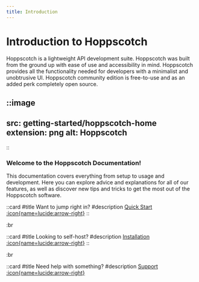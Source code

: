 ```yaml
---
title: Introduction
---
```


# Introduction to Hoppscotch

Hoppscotch is a lightweight API development suite. Hoppscotch was built from the ground up with ease of use and accessibility in mind. Hoppscotch provides all the functionality needed for developers with a minimalist and unobtrusive UI. Hoppscotch community edition is free-to-use and as an added perk completely open source.

::image
---
src: getting-started/hoppscotch-home
extension: png
alt: Hoppscotch
---
::

### Welcome to the Hoppscotch Documentation!

This documentation covers everything from setup to usage and development. Here you can explore advice and explanations for all of our features, as well as discover new tips and tricks to get the most out of the Hoppscotch software.

::card
#title
Want to jump right in?
#description
[Quick Start :icon{name=lucide:arrow-right}](/documentation/getting-started/quick-start)
::

:br

::card
#title
Looking to self-host?
#description
[Installation :icon{name=lucide:arrow-right}](/documentation/self-host/getting-started)
::

:br

::card
#title
Need help with something?
#description
[Support :icon{name=lucide:arrow-right}](/support/getting-started/introduction)
